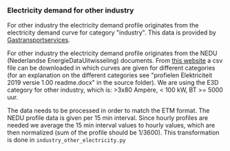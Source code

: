 ### Electricity demand for other industry
For other industry the electricity demand profile originates from the electricity demand curve for category "industry". This data is provided by [Gastransportservices](https://www.gasunietransportservices.nl/downloads-en-formulieren).

For other industry the electricity demand profile originates from the NEDU (Nederlandse EnergieDataUitwisseling) documents. From [this website](https://www.mffbas.nl/documenten/) a csv file can be downloaded in which curves are given for different categories (for an explanation on the different categories see "profielen Elektriciteit 2019 versie 1.00 readme.docx" in the source folder). We are using the E3D category for other industry, which is: >3x80 Ampère, < 100 kW, BT >= 5000 uur.

The data needs to be processed in order to match the ETM format. The NEDU profile data is given per 15 min interval. Since hourly profiles are needed we average the 15 min interval values to hourly values, which are then normalized (sum of the profile should be 1/3600). This transformation is done in `industry_other_electricity.py`